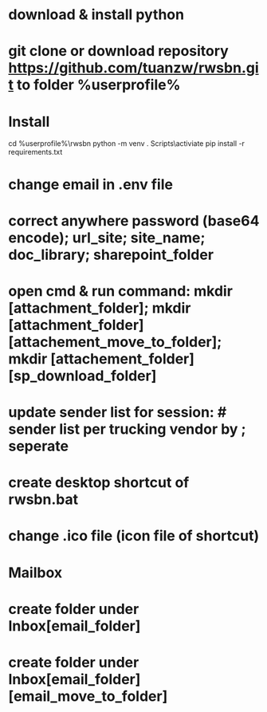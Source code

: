 # download & install python
# git clone or download repository https://github.com/tuanzw/rwsbn.git to folder %userprofile%

# Install
cd %userprofile%\rwsbn
python -m venv .
Scripts\activiate
pip install -r requirements.txt

# change email in .env file
# correct anywhere password (base64 encode); url_site; site_name; doc_library; sharepoint_folder
# open cmd & run command: mkdir [attachment_folder]; mkdir [attachment_folder]\[attachement_move_to_folder]; mkdir [attachement_folder]\[sp_download_folder]
# update sender list for session: # sender list per trucking vendor by ; seperate
# create desktop shortcut of rwsbn.bat
# change .ico file (icon file of shortcut) 

# Mailbox
# create folder under Inbox\[email_folder]
# create folder under Inbox\[email_folder]\[email_move_to_folder]